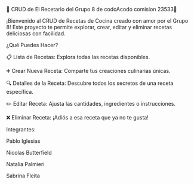 🍳 CRUD de El Recetario del Grupo 8 de codoAcodo comision 23533🍲

¡Bienvenido al CRUD de Recetas de Cocina creado con amor por el Grupo 8! Este proyecto te permite explorar, crear, editar y eliminar recetas deliciosas con facilidad.

¿Qué Puedes Hacer?

📋 Lista de Recetas: Explora todas las recetas disponibles.

➕ Crear Nueva Receta: Comparte tus creaciones culinarias únicas.

🔍 Detalles de la Receta: Descubre todos los secretos de una receta específica.

✏️ Editar Receta: Ajusta las cantidades, ingredientes o instrucciones.

❌ Eliminar Receta: ¡Adiós a esa receta que ya no te gusta!

Integrantes:

Pablo Iglesias

Nicolas Butterfield

Natalia Palmieri

Sabrina Fleita
